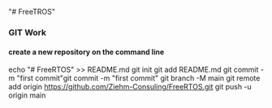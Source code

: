 "# FreeTROS"



### GIT Work

#### create a new repository on the command line

echo "# FreeRTOS" >> README.md
git init
git add README.md
git commit -m "first commit"git commit -m "first commit"
git branch -M main
git remote add origin https://github.com/Ziehm-Consuling/FreeRTOS.git
git push -u origin main
